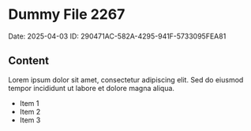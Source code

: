 # Dummy File 2267

Date: 2025-04-03
ID: 290471AC-582A-4295-941F-5733095FEA81

## Content

Lorem ipsum dolor sit amet, consectetur adipiscing elit.
Sed do eiusmod tempor incididunt ut labore et dolore magna aliqua.

* Item 1
* Item 2
* Item 3
